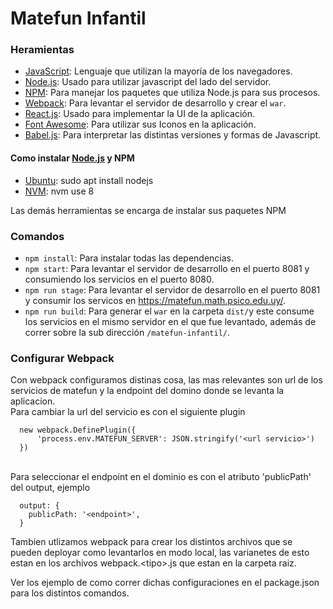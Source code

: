 # Matefun Infantil

### Heramientas
  * [JavaScript](https://www.javascript.com/): Lenguaje que utilizan la mayoría de los navegadores.
  * [Node.js](https://nodejs.org/): Usado para utilizar javascript del lado del servidor.
  * [NPM](https://www.npmjs.com/): Para manejar los paquetes que utiliza Node.js para sus procesos.
  * [Webpack](https://webpack.js.org/): Para levantar el servidor de desarrollo y crear el `war`.
  * [React.js](https://es.reactjs.org/): Usado para implementar la UI de la aplicación.
  * [Font Awesome](https://fontawesome.com/): Para utilizar sus Iconos en la aplicación.
  * [Babel.js](https://babeljs.io/): Para interpretar las distintas versiones y formas de Javascript.
  
#### Como instalar [Node.js](https://nodejs.org/es/download/) y NPM
  * [Ubuntu](https://nodejs.org/es/download/package-manager/#debian-and-ubuntu-based-linux-distributions-enterprise-linux-fedora-and-snap-packages): sudo apt install nodejs
  * [NVM](https://nodejs.org/es/download/package-manager/#nvm): nvm use 8

Las demás herramientas se encarga de instalar sus paquetes NPM

### Comandos
* `npm install`: Para instalar todas las dependencias.
* `npm start`: Para levantar el servidor de desarrollo en el puerto 8081 y consumiendo los servicios en el puerto 8080.
* `npm run stage`: Para levantar el servidor de desarrollo en el puerto 8081 y consumir los servicos en https://matefun.math.psico.edu.uy/.
* `npm run build`: Para generar el `war` en la carpeta `dist/`y este consume los servicios en el mismo servidor en el que fue levantado, además de correr sobre la sub dirección `/matefun-infantil/`.


### Configurar Webpack

Con webpack configuramos distinas cosa, las mas relevantes son url de los servicios de matefun y la endpoint del domino donde se levanta la aplicacion.
<br/>
Para cambiar la url del servicio es con el siguiente plugin

```
  new webpack.DefinePlugin({
      'process.env.MATEFUN_SERVER': JSON.stringify('<url servicio>')
  })
```
<br/>
Para seleccionar el endpoint en el dominio es con el atributo 'publicPath' del output, ejemplo

```
  output: {
    publicPath: '<endpoint>',
  }
```

Tambien utlizamos webpack para crear los distintos archivos que se pueden deployar como levantarlos en modo local, las varianetes de esto estan en los archivos webpack.\<tipo\>.js que estan en la carpeta raiz.

Ver los ejemplo de como correr dichas configuraciones en el package.json para los distintos comandos.
